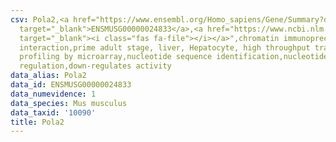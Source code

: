 ```yaml
---
csv: Pola2,<a href="https://www.ensembl.org/Homo_sapiens/Gene/Summary?db=core;g=ENSMUSG00000024833"
  target="_blank">ENSMUSG00000024833</a>,<a href="https://www.ncbi.nlm.nih.gov/pubmed/23834426"
  target="_blank"><i class="fas fa-file"></i></a>",chromatin immunoprecipitation assay,direct
  interaction,prime adult stage, liver, Hepatocyte, high throughput transcription
  profiling by microarray,nucleotide sequence identification,nucleotide sequence identification,transcriptional
  regulation,down-regulates activity
data_alias: Pola2
data_id: ENSMUSG00000024833
data_numevidence: 1
data_species: Mus musculus
data_taxid: '10090'
title: Pola2
---
```

